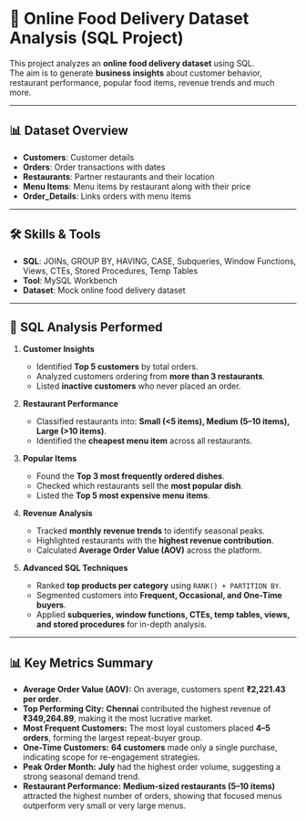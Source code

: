 # 🍴 Online Food Delivery Dataset Analysis (SQL Project)

This project analyzes an **online food delivery dataset** using SQL.  
The aim is to generate **business insights** about customer behavior, restaurant performance, popular food items, revenue trends and much more.  

---

## 📊 Dataset Overview  
- **Customers**: Customer details  
- **Orders**: Order transactions with dates 
- **Restaurants**: Partner restaurants and their location
- **Menu Items**: Menu items by restaurant along with their price 
- **Order_Details**: Links orders with menu items  

---

## 🛠 Skills & Tools  
- **SQL**: JOINs, GROUP BY, HAVING, CASE, Subqueries, Window Functions, Views, CTEs, Stored Procedures, Temp Tables  
- **Tool**: MySQL Workbench  
- **Dataset**: Mock online food delivery dataset  

---

## 🔎 SQL Analysis Performed

1. **Customer Insights**  
   - Identified **Top 5 customers** by total orders.  
   - Analyzed customers ordering from **more than 3 restaurants**.  
   - Listed **inactive customers** who never placed an order.  

2. **Restaurant Performance**  
   - Classified restaurants into: **Small (<5 items), Medium (5–10 items), Large (>10 items)**.  
   - Identified the **cheapest menu item** across all restaurants.  

3. **Popular Items**  
   - Found the **Top 3 most frequently ordered dishes**.  
   - Checked which restaurants sell the **most popular dish**.  
   - Listed the **Top 5 most expensive menu items**.  

4. **Revenue Analysis**  
   - Tracked **monthly revenue trends** to identify seasonal peaks.  
   - Highlighted restaurants with the **highest revenue contribution**.  
   - Calculated **Average Order Value (AOV)** across the platform.  

5. **Advanced SQL Techniques**  
   - Ranked **top products per category** using `RANK() + PARTITION BY`.  
   - Segmented customers into **Frequent, Occasional, and One-Time buyers**.  
   - Applied **subqueries, window functions, CTEs, temp tables, views, and stored procedures** for in-depth analysis.  

---
 
## 📊 Key Metrics Summary

- **Average Order Value (AOV):** On average, customers spent **₹2,221.43 per order**.  
- **Top Performing City:** **Chennai** contributed the highest revenue of **₹349,264.89**, making it the most lucrative market.  
- **Most Frequent Customers:** The most loyal customers placed **4–5 orders**, forming the largest repeat-buyer group.  
- **One-Time Customers:** **64 customers** made only a single purchase, indicating scope for re-engagement strategies.  
- **Peak Order Month:** **July** had the highest order volume, suggesting a strong seasonal demand trend.  
- **Restaurant Performance:** **Medium-sized restaurants (5–10 items)** attracted the highest number of orders, showing that focused menus outperform very small or very large menus.  
